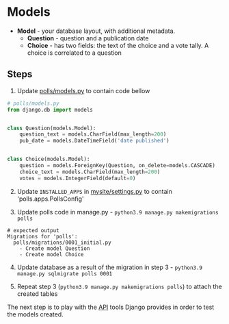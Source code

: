 # Models

* **Model** - your database layout, with additional metadata.
  * **Question** - question and a publication date
  * **Choice** - has two fields: the text of the choice and a vote tally. A choice is correlated to a question 

## Steps
1. Update [polls/models.py](mysite/polls/models.py) to contain code bellow
```python
# polls/models.py
from django.db import models


class Question(models.Model):
    question_text = models.CharField(max_length=200)
    pub_date = models.DateTimeField('date published')


class Choice(models.Model):
    question = models.ForeignKey(Question, on_delete=models.CASCADE)
    choice_text = models.CharField(max_length=200)
    votes = models.IntegerField(default=0)
```

2. Update `INSTALLED_APPS` in [mysite/settings.py](mysite/mysite/settings.py) to contain 'polls.apps.PollsConfig'

3. Update polls code in manage.py - `python3.9 manage.py makemigrations polls`
```buildoutcfg
# expected output
Migrations for 'polls':
  polls/migrations/0001_initial.py
    - Create model Question
    - Create model Choice
```

4. Update database as a result of the migration in step 3 - `python3.9 manage.py sqlmigrate polls 0001` 

5. Repeat step 3 (`python3.9 manage.py makemigrations polls`) to attach the created tables


The next step is to play with the [API](api.md) tools Django provides in order to test the models created.